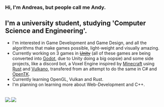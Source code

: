 ### Hi, I'm Andreas, but people call me Andy.

## I'm a university student, studying 'Computer Science and Engineering'.
- I'm interested in Game Development and Game Design, and all the algorithms that make games possible, light-weight and visually amazing.
- Currently working on 3 games in ~~[Unity][unity]~~ (all of these games are being converted into [Godot][godotlink], due to Unity doing a big oopsie) and some side projects, like a discord bot, a Voxel Engine inspired by [Minecraft][mclink] using [Rust][rustlink] and [Vulkano][vulkanolink], transfered from an attempt to do the same in C# and [OpenTK][opentklink].
- Currently learning OpenGL, Vulkan and Rust.
- I'm planning on learning more about Web-Development and C++.

<br />

<!-- [![Anurag's GitHub stats](https://vercel-github-stats-personal-fgshv749s-andreastars-projects.vercel.app/api?username=AndreasTar&show_icons=true&hide_border=true&hide=issues,contribs&count_private=true&theme=github_dark&langs_count=9&bg_color=0,4d014a,fffefe)](https://github.com/AndreasTar/VercelGithubStatsPersonal)


[![Top Langs](vercel-github-stats-personal-fgshv749s-andreastars-projects.vercel.app/api/top-langs/?username=AndreasTar&layout=compact)](https://github.com/AndreasTar/VercelGithubStatsPersonal) -->

<a href="https://github.com/AndreasTar/VercelGithubStatsPersonal">
  <img align="center" src="https://github-readme-stats.vercel.app/api?username=AndreasTar&show_icons=true&hide_border=true&hide=issues,contribs&count_private=true&theme=github_dark" />
</a>
<a href="https://github.com/AndreasTar/VercelGithubStatsPersonal">
  <img align="center" src="https://github-readme-stats.vercel.app/api/top-langs/?username=AndreasTar&layout=compact&hide_border=true&count_private=true&theme=github_dark&langs_count=5" />
</a>


[unity]: https://unity.com/
[mclink]: https://www.minecraft.net/en-us
[opentklink]: https://opentk.net/
[godotlink]: https://godotengine.org/
[rustlink]: https://www.rust-lang.org/
[vulkanolink]: https://github.com/vulkano-rs
